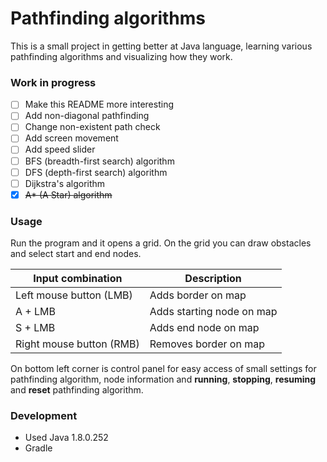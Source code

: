 # Pathfinding algorithms

This is a small project in getting better at Java language, learning various pathfinding algorithms and visualizing how they work.

### Work in progress

- [ ] Make this README more interesting
- [ ] Add non-diagonal pathfinding
- [ ] Change non-existent path check
- [ ] Add screen movement
- [ ] Add speed slider
- [ ] BFS (breadth-first search) algorithm
- [ ] DFS (depth-first search) algorithm
- [ ] Dijkstra's algorithm
- [X] ~~A* (A Star) algorithm~~

### Usage

Run the program and it opens a grid. On the grid you can draw obstacles and select start and end nodes.

|     Input combination    |        Description        |
| ------------------------ | ------------------------- |
| Left mouse button (LMB)  |     Adds border on map    |
|        A + LMB           | Adds starting node on map |
|        S + LMB           |    Adds end node on map   |
| Right mouse button (RMB) |   Removes border on map   |

On bottom left corner is control panel for easy access of small settings for pathfinding algorithm, node information and **running**, **stopping**, **resuming** and **reset** pathfinding algorithm.

### Development

- Used Java 1.8.0.252
- Gradle

